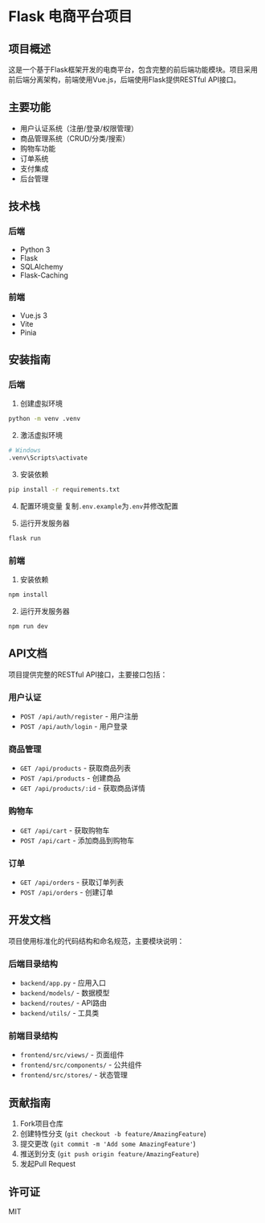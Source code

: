 # Flask 电商平台项目

## 项目概述

这是一个基于Flask框架开发的电商平台，包含完整的前后端功能模块。项目采用前后端分离架构，前端使用Vue.js，后端使用Flask提供RESTful API接口。

## 主要功能

- 用户认证系统（注册/登录/权限管理）
- 商品管理系统（CRUD/分类/搜索）
- 购物车功能
- 订单系统
- 支付集成
- 后台管理

## 技术栈

### 后端
- Python 3
- Flask
- SQLAlchemy
- Flask-Caching

### 前端
- Vue.js 3
- Vite
- Pinia

## 安装指南

### 后端

1. 创建虚拟环境
```bash
python -m venv .venv
```

2. 激活虚拟环境
```bash
# Windows
.venv\Scripts\activate
```

3. 安装依赖
```bash
pip install -r requirements.txt
```

4. 配置环境变量
复制`.env.example`为`.env`并修改配置

5. 运行开发服务器
```bash
flask run
```

### 前端

1. 安装依赖
```bash
npm install
```

2. 运行开发服务器
```bash
npm run dev
```

## API文档

项目提供完整的RESTful API接口，主要接口包括：

### 用户认证
- `POST /api/auth/register` - 用户注册
- `POST /api/auth/login` - 用户登录

### 商品管理
- `GET /api/products` - 获取商品列表
- `POST /api/products` - 创建商品
- `GET /api/products/:id` - 获取商品详情

### 购物车
- `GET /api/cart` - 获取购物车
- `POST /api/cart` - 添加商品到购物车

### 订单
- `GET /api/orders` - 获取订单列表
- `POST /api/orders` - 创建订单

## 开发文档

项目使用标准化的代码结构和命名规范，主要模块说明：

### 后端目录结构

- `backend/app.py` - 应用入口
- `backend/models/` - 数据模型
- `backend/routes/` - API路由
- `backend/utils/` - 工具类

### 前端目录结构

- `frontend/src/views/` - 页面组件
- `frontend/src/components/` - 公共组件
- `frontend/src/stores/` - 状态管理

## 贡献指南

1. Fork项目仓库
2. 创建特性分支 (`git checkout -b feature/AmazingFeature`)
3. 提交更改 (`git commit -m 'Add some AmazingFeature'`)
4. 推送到分支 (`git push origin feature/AmazingFeature`)
5. 发起Pull Request

## 许可证

MIT